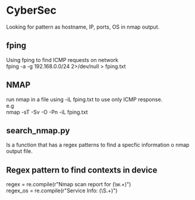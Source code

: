 # CyberSec

Looking for pattern as hostname, IP, ports, OS in nmap output.

## fping
Using fping to find ICMP requests on network</br>
fping -a -g 192.168.0.0/24 2>/dev/null > fping.txt

## NMAP
run nmap in a file using -iL fping.txt to use only ICMP response.</br>
e.g</br>
nmap -sT -Sv -O -Pn -iL fping.txt

## search_nmap.py
Is a function that has a regex patterns to find a specfic information o nmap output file.

## Regex pattern to find contexts in device
regex = re.compile(r"Nmap scan report for (\w.+)")</br>
regex_os = re.compile(r"Service Info: (\S.+)")
